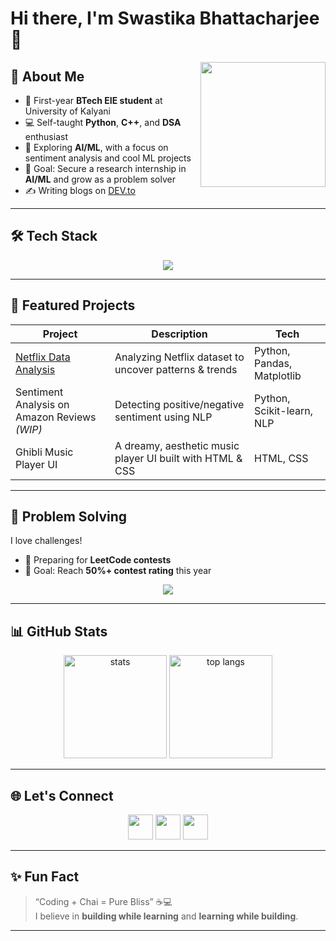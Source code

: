 
# Hi there, I'm Swastika Bhattacharjee 👋

<img align="right" src="https://media.giphy.com/media/WUlplcMpOCEmTGBtBW/giphy.gif" width="200">

## 🚀 About Me  
- 🌱 First-year **BTech EIE student** at University of Kalyani  
- 💻 Self-taught **Python**, **C++**, and **DSA** enthusiast  
- 🤖 Exploring **AI/ML**, with a focus on sentiment analysis and cool ML projects  
- 🎯 Goal: Secure a research internship in **AI/ML** and grow as a problem solver  
- ✍️ Writing blogs on [DEV.to](https://dev.to/swastika_bhattacharjee_aa)  

---

## 🛠️ Tech Stack
<p align="center">
  <img src="https://skillicons.dev/icons?i=python,cpp,java,html,css,js,git,github,linux" />
</p>

---

## 🌟 Featured Projects
| Project | Description | Tech |
|----------|-------------|------|
| [Netflix Data Analysis](https://github.com/Swastika3647/Netflix-Data-Analysis-) | Analyzing Netflix dataset to uncover patterns & trends | Python, Pandas, Matplotlib |
| Sentiment Analysis on Amazon Reviews *(WIP)* | Detecting positive/negative sentiment using NLP | Python, Scikit-learn, NLP |
| Ghibli Music Player UI | A dreamy, aesthetic music player UI built with HTML & CSS | HTML, CSS |

---

## 🧩 Problem Solving
I love challenges!  
- 🌱 Preparing for **LeetCode contests**  
- 🎯 Goal: Reach **50%+ contest rating** this year  

<p align="center">
  <img src="https://leetcode.card.workers.dev/Swastika3647?theme=dark&font=baloo&extension=null" />
</p>

---

## 📊 GitHub Stats
<p align="center">
  <img src="https://github-readme-stats.vercel.app/api?username=Swastika3647&show_icons=true&theme=radical" alt="stats" height="165">
  <img src="https://github-readme-stats.vercel.app/api/top-langs/?username=Swastika3647&layout=compact&theme=radical" alt="top langs" height="165">
</p>

---

## 🌐 Let's Connect
<p align="center">
  <a href="https://www.linkedin.com/in/swastika-bhattacharjee-76741126b/"><img src="https://skillicons.dev/icons?i=linkedin" height="40"></a>
  <a href="https://dev.to/swastika_bhattacharjee_aa"><img src="https://skillicons.dev/icons?i=devto" height="40"></a>
  <a href="https://leetcode.com/u/Swastika3647/"><img src="https://leetcode.com/static/images/LeetCode_logo_rvs.png" height="40"></a>
</p>

---

## ✨ Fun Fact
> “Coding + Chai = Pure Bliss” ☕💻  
> I believe in **building while learning** and **learning while building**. 

---
